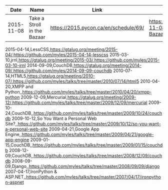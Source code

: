 | Date | Name | Link | Git Repo |
| ---- | ---- | ---- | -------- |
| 2015-11-08 | Take a Stroll in the Bazaar | <https://2015.pycon.ca/en/schedule/69/> | <https://github.com/myles/2015-11-08-Take-a-Stroll-in-the-Bazaar> |

2015-04-14,LessCSS,https://gtalug.org/meeting/2015-04/,https://github.com/myles/2015-04-14-lesscss
2015-03-10,jrnl,https://gtalug.org/meeting/2015-03/,https://github.com/myles/2015-03-10-jrnl
2014-09-09,CouchDB,https://gtalug.org/meeting/2014-09/,https://github.com/myles/2014-09-09-couchdb
2010-07-14,HTML5,https://gtalug.org/meeting/2010-07/,https://github.com/myles/talks/tree/master/2010/07/14/html5
2010-04-20,XMPP and Python,,https://github.com/myles/talks/tree/master/2010/04/20/xmpp-python
2009-12-09,Mercurial,https://gtalug.org/meeting/2009-12/,https://github.com/myles/talks/tree/master/2009/12/09/mercurial
2009-10-24,CouchDB,,https://github.com/myles/talks/tree/master/2009/10/24/couchdb
2009-10-12,So You Want a Personal Web Site?,,https://github.com/myles/talks/tree/master/2009/10/12/so-you-want-a-personal-web-site
2009-04-21,Google App Engine,,https://github.com/myles/talks/tree/master/2009/04/21/google-app-engine
2009-01-15,CouchDB,,https://github.com/myles/talks/tree/master/2009/01/15/couchdb
2008-12-09,CouchDB,,https://github.com/myles/talks/tree/master/2008/12/09/couchdb
2008-09-09,Django,,https://github.com/myles/talks/tree/master/2008/09/09/django
2007-04-17,IronPython & ASP.NET,,https://github.com/myles/talks/tree/master/2007/04/17/ironpython-aspnet
